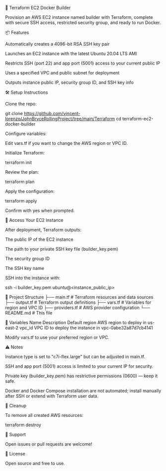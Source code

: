 🚀 Terraform EC2 Docker Builder

Provision an AWS EC2 instance named builder with Terraform, complete with secure SSH access, restricted security group, and ready to run Docker.

📦 Features

Automatically creates a 4096-bit RSA SSH key pair

Launches an EC2 instance with the latest Ubuntu 20.04 LTS AMI

Restricts SSH (port 22) and app port (5001) access to your current public IP

Uses a specified VPC and public subnet for deployment

Outputs instance public IP, security group ID, and SSH key info

🛠️ Setup Instructions

Clone the repo:

git clone https://github.com/vincent-lorenzo/JohnBryceRollingProject/tree/main/Terraform
cd terraform-ec2-docker-builder


Configure variables:

Edit vars.tf if you want to change the AWS region or VPC ID.

Initialize Terraform:

terraform init


Review the plan:

terraform plan


Apply the configuration:

terraform apply


Confirm with yes when prompted.

🔐 Access Your EC2 Instance

After deployment, Terraform outputs:

The public IP of the EC2 instance

The path to your private SSH key file (builder_key.pem)

The security group ID

The SSH key name

SSH into the instance with:

ssh -i builder_key.pem ubuntu@<instance_public_ip>

📁 Project Structure
├── main.tf          # Terraform resources and data sources
├── output.tf        # Terraform output definitions
├── vars.tf          # Variables for region and VPC ID
├── providers.tf     # AWS provider configuration
└── README.md        # This file

📝 Variables
Name	Description	Default
region	AWS region to deploy in	us-east-2
vpc_id	VPC ID to deploy the instance in	vpc-0abe32a87d7cb4141

Modify vars.tf to use your preferred region or VPC.

⚠️ Notes

Instance type is set to "c7i-flex.large" but can be adjusted in main.tf.

SSH and app port (5001) access is limited to your current IP for security.

Private key (builder_key.pem) has restrictive permissions (0600) — keep it safe.

Docker and Docker Compose installation are not automated; install manually after SSH or extend with Terraform user data.

🧹 Cleanup

To remove all created AWS resources:

terraform destroy

🙋 Support

Open issues or pull requests are welcome!

📜 License

Open source and free to use.